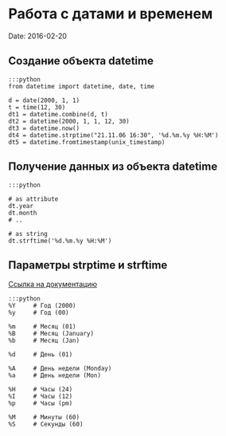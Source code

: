 # Работа с датами и временем
Date: 2016-02-20

## Создание объекта datetime

    :::python
    from datetime import datetime, date, time
    
    d = date(2000, 1, 1)
    t = time(12, 30)
    dt1 = datetime.combine(d, t)
    dt2 = datetime(2000, 1, 1, 12, 30)
    dt3 = datetime.now()
    dt4 = datetime.strptime("21.11.06 16:30", '%d.%m.%y %H:%M')
    dt5 = datetime.fromtimestamp(unix_timestamp)

## Получение данных из объекта datetime 

    :::python
    
    # as attribute
    dt.year
    dt.month
    # ..
    
    # as string
    dt.strftime('%d.%m.%y %H:%M')

## Параметры strptime и strftime

[Ссылка на документацию](https://docs.python.org/2/library/datetime.html#strftime-and-strptime-behavior)

    :::python
    %Y     # Год (2000)
    %y     # Год (00)
    
    %m     # Месяц (01)
    %B     # Месяц (January)
    %b     # Месяц (Jan)
    
    %d     # День (01)
    
    %A     # День недели (Monday)
    %a     # День недели (Mon)
    
    %H     # Часы (24)
    %I     # Часы (12)
    %p     # Часы (pm)
    
    %M     # Минуты (60)
    %S     # Секунды (60)
